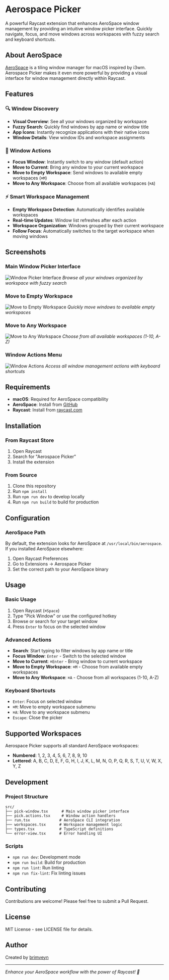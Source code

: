 # Aerospace Picker

A powerful Raycast extension that enhances AeroSpace window management by providing an intuitive window picker interface. Quickly navigate, focus, and move windows across workspaces with fuzzy search and keyboard shortcuts.

## About AeroSpace

[AeroSpace](https://github.com/nikitabobko/AeroSpace) is a tiling window manager for macOS inspired by i3wm. Aerospace Picker makes it even more powerful by providing a visual interface for window management directly within Raycast.

## Features

### 🔍 **Window Discovery**
- **Visual Overview**: See all your windows organized by workspace
- **Fuzzy Search**: Quickly find windows by app name or window title
- **App Icons**: Instantly recognize applications with their native icons
- **Window Details**: View window IDs and workspace assignments

### 🎯 **Window Actions**
- **Focus Window**: Instantly switch to any window (default action)
- **Move to Current**: Bring any window to your current workspace
- **Move to Empty Workspace**: Send windows to available empty workspaces (`⌘M`)
- **Move to Any Workspace**: Choose from all available workspaces (`⌘A`)

### ⚡ **Smart Workspace Management**
- **Empty Workspace Detection**: Automatically identifies available workspaces
- **Real-time Updates**: Window list refreshes after each action
- **Workspace Organization**: Windows grouped by their current workspace
- **Follow Focus**: Automatically switches to the target workspace when moving windows

## Screenshots

### Main Window Picker Interface
![Window Picker Interface](metadata/picker-1.png)
*Browse all your windows organized by workspace with fuzzy search*

### Move to Empty Workspace
![Move to Empty Workspace](metadata/picker-3.png)
*Quickly move windows to available empty workspaces*

### Move to Any Workspace
![Move to Any Workspace](metadata/picker-4.png)
*Choose from all available workspaces (1-10, A-Z)*

### Window Actions Menu
![Window Actions](metadata/picker-2.png)
*Access all window management actions with keyboard shortcuts*

## Requirements

- **macOS**: Required for AeroSpace compatibility
- **AeroSpace**: Install from [GitHub](https://github.com/nikitabobko/AeroSpace)
- **Raycast**: Install from [raycast.com](https://raycast.com)

## Installation

### From Raycast Store
1. Open Raycast
2. Search for "Aerospace Picker"
3. Install the extension

### From Source
1. Clone this repository
2. Run `npm install`
3. Run `npm run dev` to develop locally
4. Run `npm run build` to build for production

## Configuration

### AeroSpace Path
By default, the extension looks for AeroSpace at `/usr/local/bin/aerospace`. If you installed AeroSpace elsewhere:

1. Open Raycast Preferences
2. Go to Extensions → Aerospace Picker
3. Set the correct path to your AeroSpace binary

## Usage

### Basic Usage
1. Open Raycast (`⌘Space`)
2. Type "Pick Window" or use the configured hotkey
3. Browse or search for your target window
4. Press `Enter` to focus on the selected window

### Advanced Actions
- **Search**: Start typing to filter windows by app name or title
- **Focus Window**: `Enter` - Switch to the selected window
- **Move to Current**: `⌘Enter` - Bring window to current workspace  
- **Move to Empty Workspace**: `⌘M` - Choose from available empty workspaces
- **Move to Any Workspace**: `⌘A` - Choose from all workspaces (1-10, A-Z)

### Keyboard Shortcuts
- `Enter`: Focus on selected window
- `⌘M`: Move to empty workspace submenu
- `⌘A`: Move to any workspace submenu
- `Escape`: Close the picker

## Supported Workspaces

Aerospace Picker supports all standard AeroSpace workspaces:
- **Numbered**: 1, 2, 3, 4, 5, 6, 7, 8, 9, 10
- **Lettered**: A, B, C, D, E, F, G, H, I, J, K, L, M, N, O, P, Q, R, S, T, U, V, W, X, Y, Z

## Development

### Project Structure
```
src/
├── pick-window.tsx      # Main window picker interface
├── pick.actions.tsx     # Window action handlers
├── run.tsx             # AeroSpace CLI integration
├── workspaces.tsx      # Workspace management logic
├── types.tsx           # TypeScript definitions
└── error-view.tsx      # Error handling UI
```

### Scripts
- `npm run dev`: Development mode
- `npm run build`: Build for production
- `npm run lint`: Run linting
- `npm run fix-lint`: Fix linting issues

## Contributing

Contributions are welcome! Please feel free to submit a Pull Request.

## License

MIT License - see LICENSE file for details.

## Author

Created by [brimveyn](https://github.com/brimveyn)

---

*Enhance your AeroSpace workflow with the power of Raycast! 🚀*
